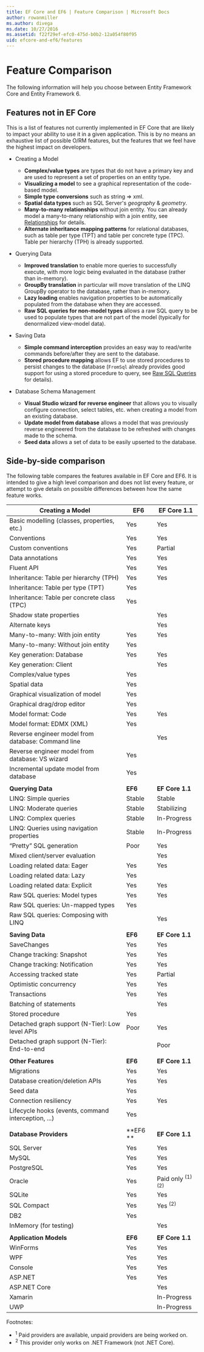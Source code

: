 ```yaml
---
title: EF Core and EF6 | Feature Comparison | Microsoft Docs
author: rowanmiller
ms.author: divega
ms.date: 10/27/2016
ms.assetid: f22f29ef-efc0-475d-b0b2-12a054f80f95
uid: efcore-and-ef6/features
---
```


# Feature Comparison

The following information will help you choose between Entity Framework Core and Entity Framework 6.

## Features not in EF Core

This is a list of features not currently implemented in EF Core that are likely to impact your ability to use it in a given application. This is by no means an exhaustive list of possible O/RM features, but the features that we feel have the highest impact on developers.

* Creating a Model
     * **Complex/value types** are types that do not have a primary key and are used to represent a set of properties on an entity type.
     * **Visualizing a model** to see a graphical representation of the code-based model.
     * **Simple type conversions** such as string => xml.
     * **Spatial data types** such as SQL Server's *geography* & *geometry*.
     * **Many-to-many relationships** without join entity. You can already model a many-to-many relationship with a join entity, see [Relationships](../core/modeling/relationships.md) for details.
     * **Alternate inheritance mapping patterns** for relational databases, such as table per type (TPT) and table per concrete type (TPC). Table per hierarchy (TPH) is already supported.

* Querying Data
     * **Improved translation** to enable more queries to successfully execute, with more logic being evaluated in the database (rather than in-memory).
     * **GroupBy translation** in particular will move translation of the LINQ GroupBy operator to the database, rather than in-memory.
     * **Lazy loading** enables navigation properties to be automatically populated from the database when they are accessed.
     * **Raw SQL queries for non-model types** allows a raw SQL query to be used to populate types that are not part of the model (typically for denormalized view-model data).

* Saving Data
     * **Simple command interception** provides an easy way to read/write commands before/after they are sent to the database.
     * **Stored procedure mapping** allows EF to use stored procedures to persist changes to the database (`FromSql` already provides good support for using a stored procedure to query, see [Raw SQL Queries](../core/querying/raw-sql.md) for details).

* Database Schema Management
     * **Visual Studio wizard for reverse engineer** that allows you to visually configure connection, select tables, etc. when creating a model from an existing database.
     * **Update model from database** allows a model that was previously reverse engineered from the database to be refreshed with changes made to the schema.
     * **Seed data** allows a set of data to be easily upserted to the database.

## Side-by-side comparison

The following table compares the features available in EF Core and EF6. It is intended to give a high level comparison and does not list every feature, or attempt to give details on possible differences between how the same feature works.

| **Creating a Model**                                |**EF6** |**EF Core 1.1**                  |
| --------------------------------------------------- | ------ | ------------------------------- |
| Basic modelling (classes, properties, etc.)         | Yes    | Yes                             |
| Conventions                                         | Yes    | Yes                             |
| Custom conventions                                  | Yes    | Partial                         |
| Data annotations                                    | Yes    | Yes                             |
| Fluent API                                          | Yes    | Yes                             |
| Inheritance: Table per hierarchy (TPH)              | Yes    | Yes                             |
| Inheritance: Table per type (TPT)                   | Yes    |                                 |
| Inheritance: Table per concrete class (TPC)         | Yes    |                                 |
| Shadow state properties                             |        | Yes                             |
| Alternate keys                                      |        | Yes                             |
| Many-to-many: With join entity                      | Yes    | Yes                             |
| Many-to-many: Without join entity                   | Yes    |                                 |
| Key generation: Database                            | Yes    | Yes                             |
| Key generation: Client                              |        | Yes                             |
| Complex/value types                                 | Yes    |                                 |
| Spatial data                                        | Yes    |                                 |
| Graphical visualization of model                    | Yes    |                                 |
| Graphical drag/drop editor                          | Yes    |                                 |
| Model format: Code                                  | Yes    | Yes                             |
| Model format: EDMX (XML)                            | Yes    |                                 |
| Reverse engineer model from database: Command line  |        | Yes                             |
| Reverse engineer model from database: VS wizard     | Yes    |                                 |
| Incremental update model from database              | Yes    |                                 |
|                                                     |        |                                 |
| **Querying Data**                                   |**EF6** |**EF Core 1.1**                  |
| LINQ: Simple queries                                | Stable | Stable                          |
| LINQ: Moderate queries                              | Stable | Stabilizing                     |
| LINQ: Complex queries                               | Stable | In-Progress                     |
| LINQ: Queries using navigation properties           | Stable | In-Progress                     |
| “Pretty” SQL generation                             | Poor   | Yes                             |
| Mixed client/server evaluation                      |        | Yes                             |
| Loading related data: Eager                         | Yes    | Yes                             |
| Loading related data: Lazy                          | Yes    |                                 |
| Loading related data: Explicit                      | Yes    | Yes                             |
| Raw SQL queries: Model types                        | Yes    | Yes                             |
| Raw SQL queries: Un-mapped types                    | Yes    |                                 |
| Raw SQL queries: Composing with LINQ                |        | Yes                             |
|                                                     |        |                                 |
| **Saving Data**                                     |**EF6** |**EF Core 1.1**                  |
| SaveChanges                                         | Yes    | Yes                             |
| Change tracking: Snapshot                           | Yes    | Yes                             |
| Change tracking: Notification                       | Yes    | Yes                             |
| Accessing tracked state                             | Yes    | Partial                         |
| Optimistic concurrency                              | Yes    | Yes                             |
| Transactions                                        | Yes    | Yes                             |
| Batching of statements                              |        | Yes                             |
| Stored procedure                                    | Yes    |                                 |
| Detached graph support (N-Tier): Low level APIs     | Poor   | Yes                             |
| Detached graph support (N-Tier): End-to-end         |        | Poor                            |
|                                                     |        |                                 |
| **Other Features**                                  |**EF6** |**EF Core 1.1**                  |
| Migrations                                          | Yes    | Yes                             |
| Database creation/deletion APIs                     | Yes    | Yes                             |
| Seed data                                           | Yes    |                                 |
| Connection resiliency                               | Yes    | Yes                             |
| Lifecycle hooks (events, command interception, ...) | Yes    |                                 |
|                                                     |        |                                 |
| **Database Providers**                              |**EF6 **|**EF Core 1.1**                  |
| SQL Server                                          | Yes    | Yes                             |
| MySQL                                               | Yes    | Yes                             |
| PostgreSQL                                          | Yes    | Yes                             |
| Oracle                                              | Yes    | Paid only <sup>(1) (2)</sup>    |
| SQLite                                              | Yes    | Yes                             |
| SQL Compact                                         | Yes    | Yes <sup>(2)</sup>              |
| DB2                                                 | Yes    |                                 |
| InMemory (for testing)                              |        | Yes                             |
|                                                     |        |                                 |
| **Application Models**                              |**EF6** |**EF Core 1.1**                  |
| WinForms                                            | Yes    | Yes                             |
| WPF                                                 | Yes    | Yes                             |
| Console                                             | Yes    | Yes                             |
| ASP.NET                                             | Yes    | Yes                             |
| ASP.NET Core                                        |        | Yes                             |
| Xamarin                                             |        | In-Progress                     |
| UWP                                                 |        | In-Progress                     |

Footnotes:
* <sup>1</sup> Paid providers are available, unpaid providers are being worked on.
* <sup>2</sup> This provider only works on .NET Framework (not .NET Core).
